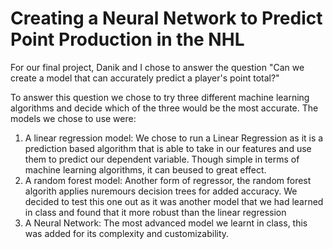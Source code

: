 # Creating a Neural Network to Predict Point Production in the NHL

For our final project, Danik and I chose to answer the question "Can we create a model that can accurately predict a player's point total?" </br>

To answer this question we chose to try three different machine learning algorithms and decide which of the three would be the most accurate. The models we chose to use were:

1. A linear regression model: We chose to run a Linear Regression as it is a prediction based algorithm that is able to take in our features and use them to predict our dependent variable. Though simple in terms of machine learning algorithms, it can beused to great effect.
2. A random forest model: Another form of regressor, the random forest algorith applies nuremours decision trees for added accuracy. We decided to test this one out as it was another model that we had learned in class and found that it more robust than the linear regression
3. A Neural Network: The most advanced model we learnt in class, this was added for its complexity and customizability. 
